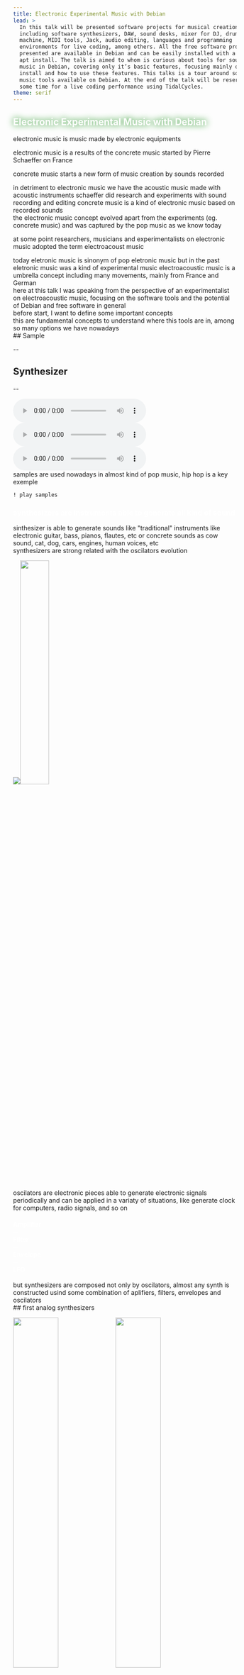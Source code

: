 ```yaml
---
title: Electronic Experimental Music with Debian
lead: >
  In this talk will be presented software projects for musical creation,
  including software synthesizers, DAW, sound desks, mixer for DJ, drum
  machine, MIDI tools, Jack, audio editing, languages and programming
  environments for live coding, among others. All the free software projects
  presented are available in Debian and can be easily installed with a simple
  apt install. The talk is aimed to whom is curious about tools for sound and
  music in Debian, covering only it’s basic features, focusing mainly on how to
  install and how to use these features. This talks is a tour around sound and
  music tools available on Debian. At the end of the talk will be reserved
  some time for a live coding performance using TidalCycles.
theme: serif
---
```


<section data-background="/files/ardour-screenshot.png">
  <h2 class="box-green" style="text-shadow: 0px 0px 15px green; color: white">Electronic Experimental Music with Debian</h2>
</section>

<section>
<!-- música eletrônica é toda música criada por equipamentos e instrumentos eletrônicos -->
electronic music is music made by electronic equipments

<!-- desenvolve-se especialmente após a música concreta com Pierre Schaeffer na França -->
electronic music is a results of the concrete music started by Pierre Schaeffer on France

<!-- a música concreta inaugura uma forma de produção com sons gravados, fragmentos, edições -->
concrete music starts a new form of music creation by sounds recorded

  <aside class="notes">
    in detriment to electronic music we
     have the acoustic music made with
     acoustic instruments
    schaeffer did research and experiments
     with sound recording and editing
    concrete music is a kind of electronic
     music based on recorded sounds
  </aside>
</section>

<section>
<!-- o conceito de música eletrônica evolui associada a música pop se distanciando da música concreta -->
the electronic music concept evolved apart from the experiments (eg. concrete music) and was captured by the pop music as we know today

<!-- em algum momento cria-se o conceito de música eletroacústica para designar e reconectar .... -->
at some point researchers, musicians and experimentalists on electronic music adopted the term electroacoust music

  <aside class="notes">
    today eletronic music is sinonym of
     pop eletronic music but in the past
     eletronic music was a kind of
     experimental music
    electroacoustic music is a umbrella
     concept including many movements,
     mainly from France and German
  </aside>
</section>

<section>
<!-- então nesta palestra eu estou falando sempre da perspectiva de um músico eletroacústico, explorando especialmente o software para pesquisas e experimentações com sons -->
here at this talk I was speaking from the perspective of an experimentalist on electroacoustic music, focusing on the software tools and the potential of Debian and free software in general
</section>

<section>
<!-- dou início com duas definições básicas que dão praticamente o base de tudo que tenho pesquisado e experimentado nesta área -->
before start, I want to define some important concepts

  <aside class="notes">
    this are fundamental concepts to
     understand where this tools are
     in, among so many options we have
     nowadays
  </aside>
</section>

<section>
<!-- conceito 1: samples e conceito 2: sintetizadores, ambos criações das pesquisa do campo da eletroacústica -->
## Sample

--

## Synthesizer

--

<audio src="/files/everything.wav" controls>
  <a href="/files/everything.wav">everything.wav</a>
</audio>
<audio src="/files/pitfall-ouro.wav" controls>
  <a href="/files/pitfall-ouro.wav">pitfall-ouro.wav</a>
</audio>
<audio src="/files/water-to-glass.wav" controls>
  <a href="/files/water-to-glass.wav">water-to-glass.wav</a>
</audio>

<!-- samples: são gravaçoes, arquivos de áudio (colocar exemplos de dois ou três sons no slide e dar play na apresentação) -->
  <aside class="notes">
    samples are used nowadays in almost
     kind of pop music, hip hop is a
     key exemple

    ! play samples
  </aside>
</section>

<section data-background="/files/buchla_100_NYU.jpg">
<!-- sintetizadores: são equipamentos (ou software) capazes de gerar sons artificialmente (embutir algum synth no navegador e dar play para testar / ou usar algum synth no desktop - talvez seja melhor local no desktop) -->
<div class="box-gray">
<h3 style="color: white">synthesizers are instruments able to generate all kind of sound</h3>
</div>

  <aside class="notes">
    sinthesizer is able to generate
     sounds like "traditional" instruments
     like electronic guitar, bass, pianos,
     flautes, etc
    or concrete sounds as cow sound, cat,
     dog, cars, engines, human voices, etc
  </aside>
</section>

<section>
<!-- os sintetizadores estão intimanente relacionados ao surgimento e evolução dos osciladores -->
synthesizers are strong related with the oscilators evolution

<!-- osciladores são componentes eletrônicos capazes de gerar sinais eletrônicos periódicos, possuem diversas aplicações, como gerar sinais de rádio por exemplo -->
<img src="/files/integrierter-quarzoszillator.jpg" /><img src="/files/waveforms.svg" width="36%"/>

  <aside  class="notes">
    oscilators are electronic pieces
     able to generate electronic signals
     periodically and can be applied in
     a variaty of situations, like
     generate clock for computers, radio
     signals, and so on
  </aside>
</section>

<section data-background="/files/yamaha-dx7.jpg">
<!-- além do oscilador, outros componentes básicos fazem parte de praticamente qualquer sintetizador: amplificador, filtro, envelope e LFO -->
<div class="box-gray">
  <h4 style="color: white">Amplifier <br/>-- <br/>Filter <br/>-- <br/>Envelope <br/>-- <br/>LFO</h4>
</div>

  <aside class="notes">
    but synthesizers are composed not
     only by oscilators, almost any
     synth is constructed usind some
     combination of aplifiers, filters,
     envelopes and oscilators
  </aside>
</section>

<section>
## first analog synthesizers

<!-- os primeiros sintetizadores originalmente surgiram os sintetizadores analógicos, surgiram em paralelo: -->

<img src="/files/buchla-100_NYU.jpg" width="45%" /> <img src="/files/moog-synthesizer_1964_NY.jpg" width="45%" />

Buchla 100 (1965) and Moog Synthesizer (1964)

<!--
(1) Buchla & Associates, Berkeley, California em 1965 criou o "Buchla 100 series Modular Electronic Music System"
    Em 1967 Morton Subotnick compôs o álbum "Silver Apples Of The Moon" inteiramente composto no Buchla 100

(2) Robert Moog, Cornell, NY em 1964 vendeu seu primeiro protótipo "Moog synthesizer"
    Em 1968 Wendy Carlos lança o álbum "Switched-On Bach" com músicas Johann Sebastian Bach tocadas por ele num Moog
-->
  <aside class="notes">
    the first synthesizers were the analog
     ones, and the two key inventions this
     time was Buhcla 100 and Moog Synthesizer
     from 1965 and 1964 respenclty, research
     and experiments before the release of
     these two models started in paralell
  </aside>
</section>

<section>
<!-- a partir da disseminação destes sintetizadores surgiram uma infinidade de produtos, chegando aos sintetizadors em software, ou softsynth -->
since these first analog synthesizers many others products were created, including:

## softsynth

<!-- dada esta introdução apresento alguns sintetizadores (softsynth) existentes no debian e ferramentas relacionadas a manipulação sonora e musical, gravação, edição e outras ferramentas -->

  <aside class="notes">
    softsynths are synthesizers implemented
     in software form, they have the same
     principles of any other synth and we
     have so many options in Debian
    but before start to see some softsynths
     is necessary to know a little about
     jack
  </aside>
</section>

<section>
<!-- antes é necessário apresentar o Jack pois a maioria das ferramentas dependem dele. -->
<img src="/files/jack-logo.png" width="80%" />

JACK (JACK Audio Connection Kit) provides a basic infrastructure for audio applications to communicate with each other and with audio hardware

<!-- eu penso no JACK como os pipes do unix mas para áudio -->

  <aside class="notes">
    jack is like the unix pipes applied to
     audio sources
    jack also supports midi communication,
     then is possible to connect software
     os even hardware using jack
  </aside>
</section>

<!--
apresentar dois softsynths:
amsynth
setBfree
-->

<section data-background="/files/screenshots/amsynth.png">
<div class="box-green" style="color: white">
<h1 style="text-shadow: 0px 0px 15px red; color: white">amsynth</h1>

software synthesizers with dual oscilators

[http://amsynth.github.io](http://amsynth.github.io)
</div>

  <aside class="notes">
    amsynth is an easy-to-use software
     synth with a classic subtractive
     synthesizer topology

    ! run amsynth and do some noise
  </aside>
</section>

<section data-background="/files/setbfree.png">
<div class="box-green" style="color: white">
<h1 style="text-shadow: 0px 0px 15px red; color: white">setBfree</h1>

tonewheel organ

[http://setbfree.org](http://setbfree.org)
</div>

  <aside class="notes">
    tonewheel is a kind of electromechanical
     organ like Hammond Organ created in
     1935 by Laurens Hammond

    ! run setbfree and make noise
  </aside>
</section>

<section data-background="/files/screenshots/padthv1.png">
<div class="box-green" style="color: white">
<h1 style="text-shadow: 0px 0px 15px red; color: white">padthv1</h1>

old-school polyphonic additive synthesizer

[https://padthv1.sourceforge.io](https://padthv1.sourceforge.io)
</div>

  <aside class="notes">
    polyphonic synth is able to play
     multiple notes at once, monophonic
     synth can play one single note at time
    additive synths operate by the combination
     of multiple wave types at different
     frequencies, is how filter operates
    ! run qjackctl and padthv1
  </aside>
</section>


<section data-background="/files/screenshots/drumkv1.png">
<div class="box-green" style="color: white">
<h1 style="text-shadow: 0px 0px 15px red; color: white">drumkv1</h1>

old-school drum-kit sampler

[https://drumkv1.sourceforge.io](https://drumkv1.sourceforge.io)
</div>

<!-- apresentar o drumkv1 e falar dele como um mix entre o uso de samples + sintetizador -->

  <aside class="notes">
    drumkv1 is a mixing samples and
     synthesizer, it is possible to load
     a set of files, apply filters,
     effects, then controls using midi
    ! run drumkv1 and qjackctl
    (dont forget configure jack audio
    output)
  </aside>
</section>

<section>
<!-- muitos softsynths livres estão disponívels no debian, alguns exemplos: -->
there is so many softsynths packaged into Debian

* samplv1
* synthv1
* fluidsynth
* yoshimi
* zynaddsubfx
* horgand

a good source for free libre softsynth is [https://wiki.linuxaudio.org](https://wiki.linuxaudio.org)
</section>

<section data-background="/files/hydrogen.png">
<div class="box-green">
<h3 style="color: white">Hydrogen</h3>
<!-- http://bestanimations.com/Music/Instruments/Percussion/Drums/drums-animated-gif-12.gif -->

<img src="/files/drums-animated-gif-12.gif" />

<!-- além dos synths ferramentas interessantes são máquinas de bateria como o Hydrogen -->

[http://hydrogen-music.org](http://hydrogen-music.org)
</div>

  <aside class="notes">
    ! run hydrogen and open some
     sample file
  </aside>
</section>

<section>

<!-- é possível ainda integrar com instrumentos "tradicionais" e substituir os tradicionais pedais e pedaleiras por efeitos em software, como no caso do Guitarrix e Rakarrack -->
# Effects

  <aside class="notes">
    rakarrack is a richly featured
     multi-effects processor emulating
     a guitar effects pedalboard
    guitarix is a virtual guitar amplifier
     for Linux running on jack
    both are quite similar
  </aside>

* Rakarrack: [http://rakarrack.sourceforge.net](http://rakarrack.sourceforge.net)
* Guitarrix: [http://guitarix.org](http://guitarix.org)
</section>

<section>
# LMMS

LMMS is a sound generation system, synthesizer, beat/baseline editor and MIDI
control system which can power an entire home studio

[http://lmms.io](http://lmms.io)
<!-- mostrar o lmms e abrir um exemplo /usr/share/lmms/projects/Demos/Thomasso-AxeFromThe80s.mmpz -->

<!-- com o LMMS é possível compor músicas usando sequenciadores, sintetizadores, samples, controladores MIDI e uma infinidade de outros recursos integrados num único ambiente -->

  <aside class="notes">
    lmms is a kind of integrated
     environment to work with synths,
     sequencers, samples, midis and
     so on...
    ! run lmms and open sample file
  </aside>
</section>

<section>
# LADSPA

### Linux Audio Developers Simple Plugin

<!-- ambos, softsynth, amplificaadores, processador de efeitos, quando instalados no Debian se tornam disponíveis como plugins LADSPA -->

<!-- assim é possível intercambiar efeitos, aplificadores e sintetizadores entre diversos ambientes distintos, é possível utilizar os efeitos do Guitarrix dentro do LMMS por exemplo -->
[https://www.ladspa.org](https://www.ladspa.org)

  <aside class="notes">
    almost tools when installed
     are available on Debian system
     as LADSPA plugin, that way is
     possible to interchange among
     tools and environments
  </aside>
</section>

<section>
# Ardour

for instance is possible to load Amsynth on Ardour using that LADSPA plugin feature

<!-- ou mesmo aplicar efeitos durante uma gravação utilizando o DAW Ardour por exmeplo -->
[https://www.ardour.org](https://www.ardour.org)

<!-- DAW: Digital Audio Workstation (ou, de forma abreviada, DAW) — em português: "estação de trabalho de áudio digital" — é um sequenciador que tem a finalidade de gravar, editar e tocar áudio digital. -->

  <aside class="notes">
    ardour is a DAW (Digital Audio
     Workstation) and environment to
     record, edit or play live integrating
     many tools (as plugins)
    ! run ardour and load some plugin
     (Category -> Spatial -> setBfree)
  </aside>
</section>

<section>
<!-- dessa forma, com a capacidade de comunicação provida pelo jack, com o intercambio dos plugins LADSPA (e outros), é possível tratar o desktop Debian como um ambiente "integrado" para produção sonora e musical, substituindo (em alguma medida) os tradicionais e dominantes produtos proprietários, como Ableton, FL Studio, Bitwig e outros. -->
LADSPA + Jack + <br/> lots of synths, effects and tools makes

# Debian
## a very flexible integrated audio environment

<!-- mas se você gosta de desenvolvimento, programaçao, código, algoritmos, então a melgor forma de integrar tudo isto é através de live coding -->
</section>

<!--
mas antes de mostrar live coding irei utilizar o edição digital de áudio Audacity para transformar um sample a ser utilizado no live coding

* Audacity
* sox (linha de comando)
-->

<section data-background="/files/9sbYZGea-210x110.png" style="color:white">
<h1 style="color:white">Live Coding</h1>

a new direction in electronic music and video: live coders expose and rewire
the innards of software while it generates improvised music and/or visuals

  <aside class="notes">
    but if you like to write code
     maybe you will have fun doing
     live coding
  </aside>
</section>

<section>
## Live Coding languages

* SuperCollider
* Sonic Pi (Ruby based)
* TidalCycles (Haskell based)
* FoxDot (Python based)
* ChucK
* Gibber (JavaScript based)
* see [https://github.com/toplap/awesome-livecoding](https://github.com/toplap/awesome-livecoding)
</section>

<section data-background="black">
<!-- (neste ponto da palestra faço uma pequena performance com TidalCycles de 10 minutos no máximo + projectM?) -->

<!-- (usar o free software song editado pelo Audacity como sample) -->
<img src="/files/tidalcycles-id-mono.png" />
</section>

<section>
<!-- para quem interesse em participar de eventos de live coding deve procurar a Algorave na sua cidade -->

## [http://algorave.com](http://algorave.com)

  <aside class="notes">
    if you have interest on see live
     codinf performances look for algorave
     on your city at algorave.com
  </aside>
</section>

<section>
thank you!

questions?

slides available at:<br/>http://joenio.me/electronic-music-with-debian
</section>

<!--

<section>
caso você seja DJ e queira usar o Debian em suas performances pode ainda utilizar o Mixxx

* Mixxx

ou o ???? (nome do projeto Sam Hartman DPL)
</section>

<section>
a música acústica e a música eletrônica dão origem a música eletro-acústica, ganha força no século XX

música concreta (Pierre Schaeffer, França) trabalha com gravações e transformações, samples, loops em fitas magnéticas

música eletrônica (Herbert Eimert, Studio for Electronic Music, Alemanha)

os sons produzidos analogicamente (acustica)
com a evolução da tecnologia tornou-se possível produzir sons artificialmente (sintetizador)
osciladores são a base dos sintetizadores

sons gravados podem ser usados como raiz, música concreta, música eletrônica (usar anotações do meu caderno)
</section>

<section>
* Calf
* sooperlooper
* lingot
* din
* espeak
* festival
* csound
* faust
* puredata
* vkeybd
</section>

-->

<section data-background="#c4a000" data-background-transition="slide">
<section>
{% include slides_obrigado.html %}
</section>
<section>
### Histórico de apresentações

<small>Onde e quando esta apresentação foi realizada</small>

<ul style="font-size: 24px">
  <li>25 de Jul 2019, UTFPR - Curitiba, DebConf19</li>
</ul>
</section>
</section>
